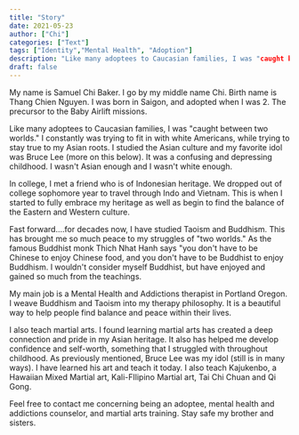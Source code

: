 ```yaml
---
title: "Story"
date: 2021-05-23
author: ["Chi"]
categories: ["Text"] 
tags: ["Identity","Mental Health", "Adoption"]
description: "Like many adoptees to Caucasian families, I was "caught between two worlds."
draft: false
---
```


My name is Samuel Chi Baker. I go by my middle name Chi. Birth name is Thang Chien Nguyen. I was born in Saigon, and adopted when I was 2. The precursor to the Baby Airlift missions. 

Like many adoptees to Caucasian families, I was "caught between two worlds." I constantly was trying to fit in with white Americans, while trying to stay true to my Asian roots. I studied the Asian culture and my favorite idol was Bruce Lee (more on this below). It was a confusing and depressing childhood. I wasn't Asian enough and I wasn't white enough. 

In college, I met a friend who is of Indonesian heritage. We dropped out of college sophomore year to travel through Indo and Vietnam. This is when I started to fully embrace my heritage as well as begin to find the balance of the Eastern and Western culture. 

Fast forward....for decades now, I have studied Taoism and Buddhism. This has brought me so much peace to my struggles of "two worlds." As the famous Buddhist monk Thich Nhat Hanh says "you don't have to be Chinese to enjoy Chinese food, and you don't have to be Buddhist to enjoy Buddhism. I wouldn't consider myself Buddhist, but have enjoyed and gained so much from the teachings. 

My main job is a Mental Health and Addictions therapist in Portland Oregon. I weave Buddhism and Taoism into my therapy philosophy. It is a beautiful way to help people find balance and peace within their lives. 

I also teach martial arts. I found learning martial arts has created a deep connection and pride in my Asian heritage. It also has helped me develop confidence and self-worth, something that I struggled with throughout childhood. As previously mentioned, Bruce Lee was my idol (still is in many ways). I have learned his art and teach it today. I also teach Kajukenbo, a Hawaiian Mixed Martial art, Kali-FIlipino Martial art, Tai Chi Chuan and Qi Gong. 

Feel free to contact me concerning being an adoptee, mental health and addictions counselor, and martial arts training.
Stay safe my brother and sisters.
